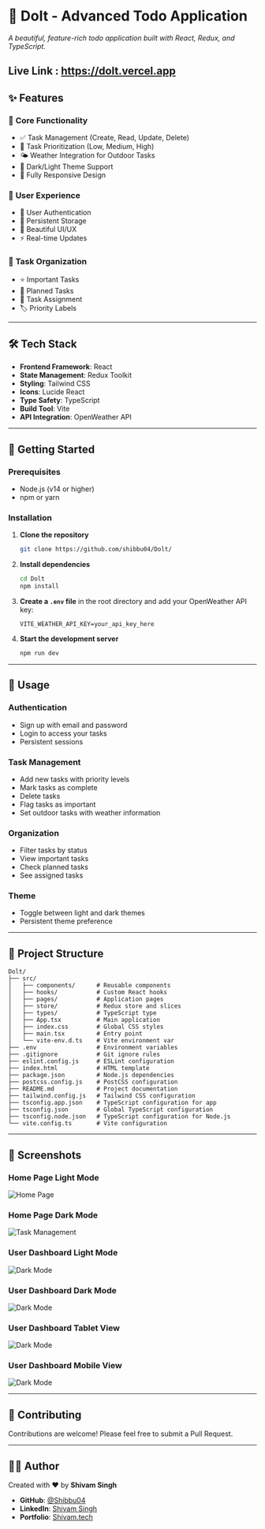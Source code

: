 # 🚀 **DoIt** - Advanced Todo Application

_A beautiful, feature-rich todo application built with React, Redux, and TypeScript._

Live Link : https://dolt.vercel.app
---

## ✨ **Features**

### 🌟 **Core Functionality**
- ✅ Task Management (Create, Read, Update, Delete)
- 🎯 Task Prioritization (Low, Medium, High)
- 🌤️ Weather Integration for Outdoor Tasks
- 🌙 Dark/Light Theme Support
- 📱 Fully Responsive Design

### 🌟 **User Experience**
- 🔐 User Authentication
- 💾 Persistent Storage
- 🎨 Beautiful UI/UX
- ⚡ Real-time Updates

### 🌟 **Task Organization**
- ⭐ Important Tasks
- 📅 Planned Tasks
- 👥 Task Assignment
- 🏷️ Priority Labels

---

## 🛠️ **Tech Stack**

- **Frontend Framework**: React
- **State Management**: Redux Toolkit
- **Styling**: Tailwind CSS
- **Icons**: Lucide React
- **Type Safety**: TypeScript
- **Build Tool**: Vite
- **API Integration**: OpenWeather API

---

## 🚀 **Getting Started**

### Prerequisites
- Node.js (v14 or higher)
- npm or yarn

### Installation

1. **Clone the repository**
   ```bash
   git clone https://github.com/shibbu04/Dolt/
   ```

2. **Install dependencies**
   ```bash
   cd Dolt
   npm install
   ```

3. **Create a `.env` file** in the root directory and add your OpenWeather API key:
   ```env
   VITE_WEATHER_API_KEY=your_api_key_here
   ```

4. **Start the development server**
   ```bash
   npm run dev
   ```

---

## 🌟 **Usage**

### **Authentication**
- Sign up with email and password
- Login to access your tasks
- Persistent sessions

### **Task Management**
- Add new tasks with priority levels
- Mark tasks as complete
- Delete tasks
- Flag tasks as important
- Set outdoor tasks with weather information

### **Organization**
- Filter tasks by status
- View important tasks
- Check planned tasks
- See assigned tasks

### **Theme**
- Toggle between light and dark themes
- Persistent theme preference

---

## 📂 **Project Structure**

```plaintext
Dolt/
├── src/
│   ├── components/      # Reusable components
│   ├── hooks/           # Custom React hooks
│   ├── pages/           # Application pages
│   ├── store/           # Redux store and slices
│   ├── types/           # TypeScript type 
│   ├── App.tsx          # Main application
│   ├── index.css        # Global CSS styles
│   ├── main.tsx         # Entry point
│   └── vite-env.d.ts    # Vite environment var
├── .env                 # Environment variables
├── .gitignore           # Git ignore rules
├── eslint.config.js     # ESLint configuration
├── index.html           # HTML template
├── package.json         # Node.js dependencies
├── postcss.config.js    # PostCSS configuration
├── README.md            # Project documentation
├── tailwind.config.js   # Tailwind CSS configuration
├── tsconfig.app.json    # TypeScript configuration for app
├── tsconfig.json        # Global TypeScript configuration
├── tsconfig.node.json   # TypeScript configuration for Node.js
└── vite.config.ts       # Vite configuration
```

---

## 📸 **Screenshots**

### **Home Page Light Mode**
![Home Page](./src/assets/home-light.png)
### **Home Page Dark Mode**
![Task Management](./src/assets/home-dark.png)
### **User Dashboard Light Mode**
![Dark Mode](./src/assets/dashboard-light.png)
### **User Dashboard Dark Mode**
![Dark Mode](./src/assets/dashboard-dark.png)
### **User Dashboard Tablet View**
![Dark Mode](./src/assets/tablet-view.png)
### **User Dashboard Mobile View**
![Dark Mode](./src/assets/phone-view.png)


---

## 🤝 **Contributing**

Contributions are welcome! Please feel free to submit a Pull Request.

---

## 👨‍💻 **Author**

Created with ❤️ by **Shivam Singh**

- **GitHub**: [@Shibbu04](https://github.com/shibbu04/)
- **LinkedIn**: [Shivam Singh](https://linkedin.com/in/shivamsingh57680)
- **Portfolio**: [Shivam.tech](https://shivam04.tech)

